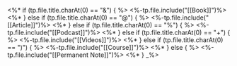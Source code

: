 <%* if (tp.file.title.charAt(0) == "&") { %>
<%-tp.file.include("[[Book]]")%>
<%* } else if (tp.file.title.charAt(0) == "@") { %>
<%-tp.file.include("[[Article]]")%>
<%* } else if (tp.file.title.charAt(0) == "%") { %>
<%-tp.file.include("[[Podcast]]")%>
<%* } else if (tp.file.title.charAt(0) == "+") { %>
<%-tp.file.include("[[Videos]]")%>
<%* } else if (tp.file.title.charAt(0) == ")") { %>
<%-tp.file.include("[[Course]]")%>
<%* } else { %>
<%-tp.file.include("[[Permanent Note]]")%>
<%* } _%>
